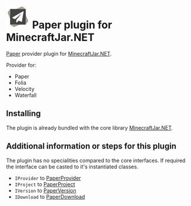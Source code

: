 <img src="Resources/Paper.png" alt= “Paper” width="64" height="64"> Paper plugin for MinecraftJar.NET
======

[Paper](https://papermc.io/) provider plugin for [MinecraftJar.NET](../../README.md).

Provider for:
- Paper
- Folia
- Velocity
- Waterfall

## Installing

The plugin is already bundled with the core library [MinecraftJar.NET](../../README.md).

## Additional information or steps for this plugin

The plugin has no specialities compared to the core interfaces.
If required the interface can be casted to it's instantiated classes.

- `IProvider` to [PaperProvider](PaperProvider.cs)
- `IProject` to [PaperProject](Model/PaperProject.cs)
- `IVersion` to [PaperVersion](Model/PaperVersion.cs)
- `IDownload` to [PaperDownload](Model/PaperDownload.cs)
